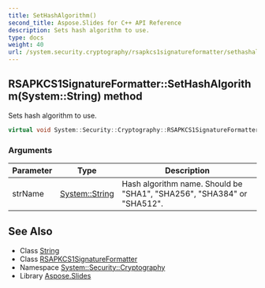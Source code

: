 ```yaml
---
title: SetHashAlgorithm()
second_title: Aspose.Slides for C++ API Reference
description: Sets hash algorithm to use.
type: docs
weight: 40
url: /system.security.cryptography/rsapkcs1signatureformatter/sethashalgorithm/
---
```

## RSAPKCS1SignatureFormatter::SetHashAlgorithm(System::String) method


Sets hash algorithm to use.

```cpp
virtual void System::Security::Cryptography::RSAPKCS1SignatureFormatter::SetHashAlgorithm(System::String strName) override
```


### Arguments

| Parameter | Type | Description |
| --- | --- | --- |
| strName | [System::String](../../../system/string/) | Hash algorithm name. Should be \"SHA1\", \"SHA256\", \"SHA384\" or \"SHA512\". |

## See Also

* Class [String](../../../system/string/)
* Class [RSAPKCS1SignatureFormatter](../)
* Namespace [System::Security::Cryptography](../../)
* Library [Aspose.Slides](../../../)